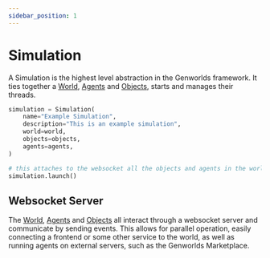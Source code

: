 ```yaml
---
sidebar_position: 1
---
```


# Simulation

A Simulation is the highest level abstraction in the Genworlds framework. It ties together a [World](./world.md), [Agents](./agents.md) and [Objects](./objects.md), starts and manages their threads.

```python
simulation = Simulation(
    name="Example Simulation",
    description="This is an example simulation",
    world=world,
    objects=objects,
    agents=agents,
)

# this attaches to the websocket all the objects and agents in the world
simulation.launch()
```

## Websocket Server

The [World](./world.md), [Agents](./agents.md) and [Objects](./objects.md) all interact through a websocket server and communicate by sending events. This allows for parallel operation, easily connecting a frontend or some other service to the world, as well as running agents on external servers, such as the Genworlds Marketplace.
